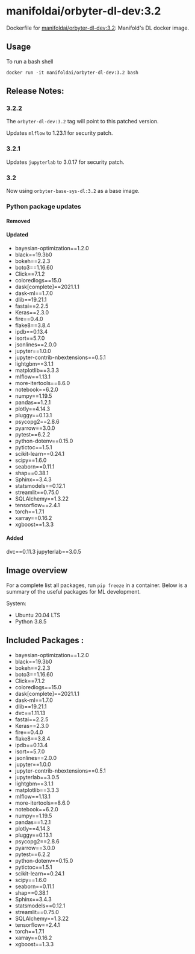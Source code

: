 # manifoldai/orbyter-dl-dev:3.2

Dockerfile for [manifoldai/orbyter-dl-dev:3.2](https://hub.docker.com/r/manifoldai/orbyter-dl-dev): Manifold's DL docker image.

## Usage

To run a bash shell

`docker run -it manifoldai/orbyter-dl-dev:3.2 bash`

## Release Notes:

### 3.2.2

The `orbyter-dl-dev:3.2` tag will point to this patched version.

Updates `mlflow` to 1.23.1 for security patch.

### 3.2.1

Updates `jupyterlab` to 3.0.17 for security patch.

### 3.2

Now using `orbyter-base-sys-dl:3.2` as a base image.

### Python package updates

#### Removed

#### Updated

- bayesian-optimization==1.2.0
- black==19.3b0
- bokeh==2.2.3
- boto3==1.16.60
- Click==7.1.2
- coloredlogs==15.0
- dask[complete]==2021.1.1
- dask-ml==1.7.0
- dlib==19.21.1
- fastai==2.2.5
- Keras==2.3.0
- fire==0.4.0
- flake8==3.8.4
- ipdb==0.13.4
- isort==5.7.0
- jsonlines==2.0.0
- jupyter==1.0.0
- jupyter-contrib-nbextensions==0.5.1
- lightgbm==3.1.1
- matplotlib==3.3.3
- mlflow==1.13.1
- more-itertools==8.6.0
- notebook==6.2.0
- numpy==1.19.5
- pandas==1.2.1
- plotly==4.14.3
- pluggy==0.13.1
- psycopg2==2.8.6
- pyarrow==3.0.0
- pytest==6.2.2
- python-dotenv==0.15.0
- pytictoc==1.5.1
- scikit-learn==0.24.1
- scipy==1.6.0
- seaborn==0.11.1
- shap==0.38.1
- Sphinx==3.4.3
- statsmodels==0.12.1
- streamlit==0.75.0
- SQLAlchemy==1.3.22
- tensorflow==2.4.1
- torch==1.7.1
- xarray==0.16.2
- xgboost==1.3.3

#### Added

dvc==0.11.3
jupyterlab==3.0.5

## Image overview

For a complete list all packages, run `pip freeze` in a container. Below is a summary of
the useful packages for ML development.

System:

- Ubuntu 20.04 LTS
- Python 3.8.5

## Included Packages :

- bayesian-optimization==1.2.0
- black==19.3b0
- bokeh==2.2.3
- boto3==1.16.60
- Click==7.1.2
- coloredlogs==15.0
- dask[complete]==2021.1.1
- dask-ml==1.7.0
- dlib==19.21.1
- dvc==1.11.13
- fastai==2.2.5
- Keras==2.3.0
- fire==0.4.0
- flake8==3.8.4
- ipdb==0.13.4
- isort==5.7.0
- jsonlines==2.0.0
- jupyter==1.0.0
- jupyter-contrib-nbextensions==0.5.1
- jupyterlab==3.0.5
- lightgbm==3.1.1
- matplotlib==3.3.3
- mlflow==1.13.1
- more-itertools==8.6.0
- notebook==6.2.0
- numpy==1.19.5
- pandas==1.2.1
- plotly==4.14.3
- pluggy==0.13.1
- psycopg2==2.8.6
- pyarrow==3.0.0
- pytest==6.2.2
- python-dotenv==0.15.0
- pytictoc==1.5.1
- scikit-learn==0.24.1
- scipy==1.6.0
- seaborn==0.11.1
- shap==0.38.1
- Sphinx==3.4.3
- statsmodels==0.12.1
- streamlit==0.75.0
- SQLAlchemy==1.3.22
- tensorflow==2.4.1
- torch==1.7.1
- xarray==0.16.2
- xgboost==1.3.3
